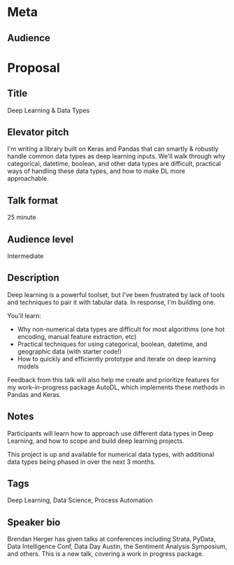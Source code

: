 # Meta

## Audience

# Proposal

## Title

Deep Learning & Data Types

## Elevator pitch

I'm writing a library built on Keras and Pandas that can smartly & robustly handle common data types as deep learning inputs. We'll walk through why categorical, datetime, boolean, and other data types are difficult, practical ways of handling these data types, and how to make DL more approachable. 

## Talk format

25 minute

## Audience level

Intermediate

## Description

Deep learning is a powerful toolset, but I've been frustrated by lack of tools and techniques to pair it with tabular data. In response, I'm building one. 

You'll learn:

 - Why non-numerical data types are difficult for most algorithms (one hot encoding, manual feature extraction, etc)
 - Practical techniques for using categorical, boolean, datetime, and geographic data (with starter code!)
 - How to quickly and efficiently prototype and iterate on deep learning models

Feedback from this talk will also help me create and prioritize features for my work-in-progress package AutoDL, which implements these methods in Pandas and Keras. 

## Notes

Participants will learn how to approach use different data types in Deep Learning, and how to scope and build deep learning projects. 

This project is up and available for numerical data types, with additional data types being phased in over the next 3 months. 

## Tags

Deep Learning, Data Science, Process Automation

## Speaker bio

Brendan Herger has given talks at conferences including Strata, PyData, Data Intelligence Conf, Data Day Austin, the Sentiment Analysis Symposium, and others. This is a new talk, covering a work in progress package. 
